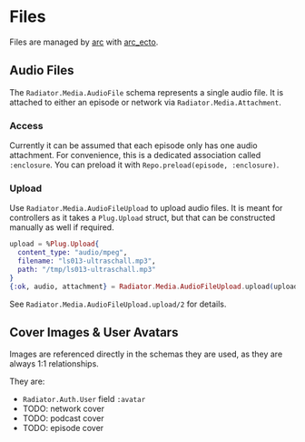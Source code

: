 # Files

Files are managed by [arc] with [arc_ecto].

## Audio Files

The `Radiator.Media.AudioFile` schema represents a single audio file. It is attached to either an episode or network via `Radiator.Media.Attachment`.

### Access

Currently it can be assumed that each episode only has one audio attachment. For convenience, this is a dedicated association called `:enclosure`. You can preload it with `Repo.preload(episode, :enclosure)`.

### Upload

Use `Radiator.Media.AudioFileUpload` to upload audio files. It is meant for controllers as it takes a `Plug.Upload` struct, but that can be constructed manually as well if required.

```elixir
upload = %Plug.Upload{
  content_type: "audio/mpeg",
  filename: "ls013-ultraschall.mp3",
  path: "/tmp/ls013-ultraschall.mp3"
}
{:ok, audio, attachment} = Radiator.Media.AudioFileUpload.upload(upload, episode)
```

See `Radiator.Media.AudioFileUpload.upload/2` for details.

## Cover Images & User Avatars

Images are referenced directly in the schemas they are used, as they are always 1:1 relationships.

They are:

- `Radiator.Auth.User` field `:avatar`
- TODO: network cover
- TODO: podcast cover
- TODO: episode cover

[arc]: https://hex.pm/packages/arc
[arc_ecto]: https://hex.pm/packages/arc_ecto

